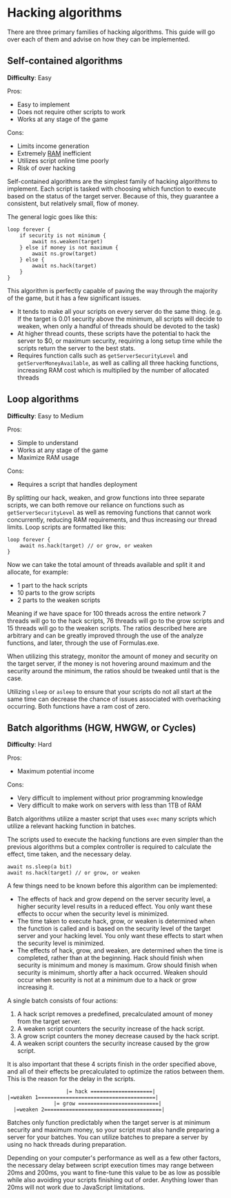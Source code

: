 # Hacking algorithms

There are three primary families of hacking algorithms.
This guide will go over each of them and advise on how they can be implemented.

## Self-contained algorithms

**Difficulty**: Easy

Pros:

- Easy to implement
- Does not require other scripts to work
- Works at any stage of the game

Cons:

- Limits income generation
- Extremely [RAM](../basic/ram.md) inefficient
- Utilizes script online time poorly
- Risk of over hacking

Self-contained algorithms are the simplest family of hacking algorithms to implement.
Each script is tasked with choosing which function to execute based on the status of the target server.
Because of this, they guarantee a consistent, but relatively small, flow of money.

The general logic goes like this:

    loop forever {
        if security is not minimum {
            await ns.weaken(target)
        } else if money is not maximum {
            await ns.grow(target)
        } else {
            await ns.hack(target)
        }
    }

This algorithm is perfectly capable of paving the way through the majority of the game, but it has a few significant issues.

- It tends to make all your scripts on every server do the same thing.
  (e.g. If the target is 0.01 security above the minimum, all scripts will decide to weaken, when only a handful of threads should be devoted to the task)
- At higher thread counts, these scripts have the potential to hack the server to \$0, or maximum security, requiring a long setup time while the scripts return the server to the best stats.
- Requires function calls such as `getServerSecurityLevel` and `getServerMoneyAvailable`, as well as calling all three hacking functions, increasing RAM cost which is multiplied by the number of allocated threads

## Loop algorithms

**Difficulty**: Easy to Medium

Pros:

- Simple to understand
- Works at any stage of the game
- Maximize RAM usage

Cons:

- Requires a script that handles deployment

By splitting our hack, weaken, and grow functions into three separate scripts, we can both remove our reliance on functions such as `getServerSecurityLevel` as well as removing functions that cannot work concurrently, reducing RAM requirements, and thus increasing our thread limits.
Loop scripts are formatted like this:

    loop forever {
        await ns.hack(target) // or grow, or weaken
    }

Now we can take the total amount of threads available and split it and allocate, for example:

- 1 part to the hack scripts
- 10 parts to the grow scripts
- 2 parts to the weaken scripts

Meaning if we have space for 100 threads across the entire network 7 threads will go to the hack scripts, 76 threads will go to the grow scripts and 15 threads will go to the weaken scripts.
The ratios described here are arbitrary and can be greatly improved through the use of the analyze functions, and later, through the use of Formulas.exe.

When utilizing this strategy, monitor the amount of money and security on the target server, if the money is not hovering around maximum and the security around the minimum, the ratios should be tweaked until that is the case.

Utilizing `sleep` or `asleep` to ensure that your scripts do not all start at the same time can decrease the chance of issues associated with overhacking occurring.
Both functions have a ram cost of zero.

## Batch algorithms (HGW, HWGW, or Cycles)

**Difficulty**: Hard

Pros:

- Maximum potential income

Cons:

- Very difficult to implement without prior programming knowledge
- Very difficult to make work on servers with less than 1TB of RAM

Batch algorithms utilize a master script that uses `exec` many scripts which utilize a relevant hacking function in batches.

The scripts used to execute the hacking functions are even simpler than the previous algorithms but a complex controller is required to calculate the effect, time taken, and the necessary delay.

    await ns.sleep(a bit)
    await ns.hack(target) // or grow, or weaken

A few things need to be known before this algorithm can be implemented:

- The effects of hack and grow depend on the server security level, a higher security level results in a reduced effect.
  You only want these effects to occur when the security level is minimized.
- The time taken to execute hack, grow, or weaken is determined when the function is called and is based on the security level of the target server and your hacking level.
  You only want these effects to start when the security level is minimized.
- The effects of hack, grow, and weaken, are determined when the time is completed, rather than at the beginning.
  Hack should finish when security is minimum and money is maximum.
  Grow should finish when security is minimum, shortly after a hack occurred.
  Weaken should occur when security is not at a minimum due to a hack or grow increasing it.

A single batch consists of four actions:

1. A hack script removes a predefined, precalculated amount of money from the target server.
2. A weaken script counters the security increase of the hack script.
3. A grow script counters the money decrease caused by the hack script.
4. A weaken script counters the security increase caused by the grow script.

It is also important that these 4 scripts finish in the order specified above, and all of their effects be precalculated to optimize the ratios between them.
This is the reason for the delay in the scripts.

                       |= hack ====================|
    |=weaken 1======================================|
                   |= grow ==========================|
      |=weaken 2======================================|

Batches only function predictably when the target server is at minimum security and maximum money, so your script must also handle preparing a server for your batches.
You can utilize batches to prepare a server by using no hack threads during preparation.

Depending on your computer's performance as well as a few other factors, the necessary delay between script execution times may range between 20ms and 200ms, you want to fine-tune this value to be as low as possible while also avoiding your scripts finishing out of order.
Anything lower than 20ms will not work due to JavaScript limitations.

